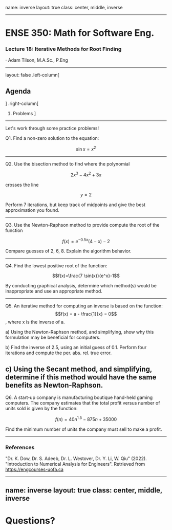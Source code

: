 name: inverse
layout: true
class: center, middle, inverse

---

# ENSE 350: Math for Software Eng.

### Lecture 18: Iterative Methods for Root Finding

$\cdot$ Adam Tilson, M.A.Sc., P.Eng

---

layout: false
.left-column[
  ## Agenda
]
.right-column[
1. Problems
]
---
Let's work through some practice problems!

Q1. Find a non-zero solution to the equation:

$$\sin x = x^2$$

---
Q2. Use the bisection method to find where the polynomial

$$2x^3-4x^2+3x$$

crosses the line

$$y=2$$

Perform 7 iterations, but keep track of midpoints and give the best approximation you found.

---
Q3. Use the Newton-Raphson method to provide compute the root of the function

$$f(x)=e^{-0.5x}(4-x)-2$$

Compare guesses of 2, 6, 8. Explain the algorithm behavior.

---
Q4. Find the lowest positive root of the function:

$$f(x)=\frac{7 \sin(x)}{e^x}-1$$

By conducting graphical analysis, determine which method(s) would be inappropriate and use an appropriate method.

---
Q5. An iterative method for computing an inverse is based on the function:
$$f(x) = a - \frac{1}{x} = 0$$, where x is the inverse of a.

a) Using the Newton-Raphson method, and simplifying, show why this formulation may be beneficial for computers.

b) Find the inverse of 2.5, using an initial guess of 0.1. Perform four iterations and compute the per. abs. rel. true error.

c) Using the Secant method, and simplifying, determine if this method would have the same benefits as Newton-Raphson.
---

Q6. A start-up company is manufacturing boutique hand-held gaming computers. The company estimates that the total profit versus number of units sold is given by the function:

$$f(n) = 40n^{1.5}-875n+35000$$

Find the minimum number of units the company must sell to make a profit.

---

### References

"Dr. K. Dow, Dr. S. Adeeb, Dr. L. Westover, Dr. Y. Li, W. Qiu" (2022). "Introduction to Numerical Analysis for Engineers". Retrieved from https://engcourses-uofa.ca 

---

name: inverse
layout: true
class: center, middle, inverse
---
# Questions?
